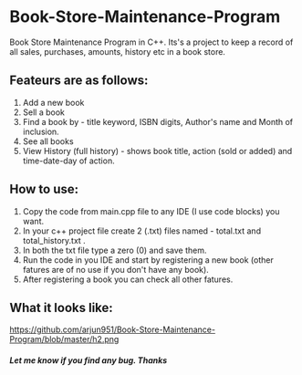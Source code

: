 # Book-Store-Maintenance-Program
Book Store Maintenance Program in C++.
Its's a project to keep a record of all sales, purchases, amounts, history etc in a book store.

## Feateurs are as follows:
1. Add a new book
2. Sell a book
3. Find a book by - title keyword, ISBN digits, Author's name and Month of inclusion.
4. See all books
5. View History (full history) - shows book title, action (sold or added) and time-date-day of action.

## How to use:
1. Copy the code from main.cpp file to any IDE (I use code blocks) you want.
2. In your c++ project file create 2 (.txt) files named - total.txt and total_history.txt .
3. In both the txt file type a zero (0) and save them.
4. Run the code in you IDE and start by registering a new book (other fatures are of no use if you don't have any book).
5. After registering a book you can check all other fatures.

## What it looks like: 
https://github.com/arjun951/Book-Store-Maintenance-Program/blob/master/h2.png

##### Let me know if you find any bug. Thanks
